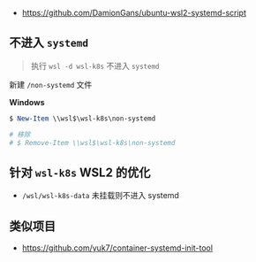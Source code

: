 * https://github.com/DamionGans/ubuntu-wsl2-systemd-script

## 不进入 `systemd`

> 执行 `wsl -d wsl-k8s` 不进入 `systemd`

新建 `/non-systemd` 文件

**Windows**

```powershell
$ New-Item \\wsl$\wsl-k8s\non-systemd

# 移除
# $ Remove-Item \\wsl$\wsl-k8s\non-systemd
```

## 针对 `wsl-k8s` WSL2 的优化

* `/wsl/wsl-k8s-data` 未挂载则不进入 systemd

## 类似项目

* https://github.com/yuk7/container-systemd-init-tool
